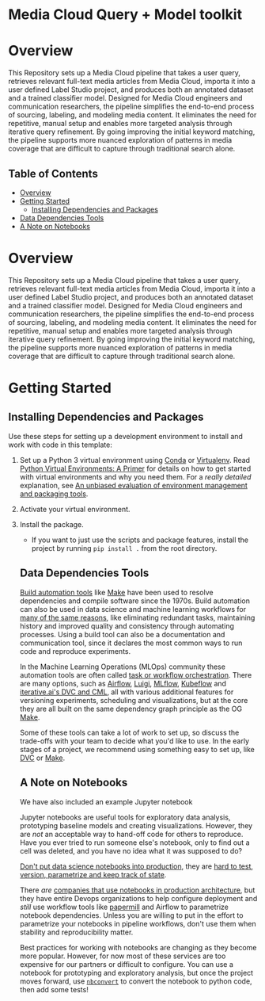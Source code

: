 # Media Cloud Query + Model toolkit

<!-- This repository presents some opinionated guidelines for creating a data science and machine learning project in Python, using the simple example of scripts for counting words in text documents. By following these guidelines you can make it easy for your code to be tested and understood by others (or yourself months from now), so they can reproduce your experiments.

These are just guidelines, not strict rules, so feel free to alter them to meet your needs. Just keep in mind the goal is that others can understand and run your code, even if you aren't around to ask questions to!

This template draws a lot of inspiration from [Cookiecutter Data Science](https://drivendata.github.io/cookiecutter-data-science/). Please read their awesome explanations! -->
# Overview
This Repository sets up a Media Cloud pipeline that takes a user query, retrieves relevant full-text media articles from Media Cloud, importa it into a user defined Label Studio project, and produces both an annotated dataset and a trained classifier model. Designed for Media Cloud engineers and communication researchers, the pipeline simplifies the end-to-end process of sourcing, labeling, and modeling media content. It eliminates the need for repetitive, manual setup and enables more targeted analysis through iterative query refinement. By going improving the initial keyword matching, the pipeline supports more nuanced exploration of patterns in media coverage that are difficult to capture through traditional search alone.
## Table of Contents

- [Overview](#overview)
- [Getting Started](#getting-started)
  - [Installing Dependencies and Packages](#installing-dependencies-and-packages)
- [Data Dependencies Tools](#data-dependencies-tools)
- [A Note on Notebooks](#a-note-on-notebooks)

# Overview
This Repository sets up a Media Cloud pipeline that takes a user query, retrieves relevant full-text media articles from Media Cloud, importa it into a user defined Label Studio project, and produces both an annotated dataset and a trained classifier model. Designed for Media Cloud engineers and communication researchers, the pipeline simplifies the end-to-end process of sourcing, labeling, and modeling media content. It eliminates the need for repetitive, manual setup and enables more targeted analysis through iterative query refinement. By going improving the initial keyword matching, the pipeline supports more nuanced exploration of patterns in media coverage that are difficult to capture through traditional search alone.

# Getting Started
## Installing Dependencies and Packages
Use these steps for setting up a development environment to install and work with code in this template:
1) Set up a Python 3 virtual environment using [Conda](https://docs.conda.io/projects/conda/en/latest/user-guide/install/index.html#) or [Virtualenv](https://virtualenv.pypa.io/en/latest/index.html). Read [Python Virtual Environments: A Primer](https://realpython.com/python-virtual-environments-a-primer/#the-virtualenv-project) for details on how to get started with virtual environments and why you need them. For a _really detailed_ explanation, see [An unbiased evaluation of environment management and packaging tools](https://alpopkes.com/posts/python/packaging_tools/). 
2) Activate your virtual environment.

3) Install the package.
	- If you want to just use the scripts and package features, install the project by running `pip install .` from the root directory.
	<!-- - If you will be changing the code and running tests, you can install it by running `pip install -e .[test,dev]`. The `-e/--editable` flag means local changes to the project code will always be available with the package is imported. You wouldn't use this in production, but it's useful for development.
  - Note for zsh users: use `pip install -e .'[test,dev]'` -->

### Environment Variables

To use the document retriever script, you must set the `MC_API_KEY` environment variable. The script uses the `python-dotenv` library, so you can create a `.env` file in the project's root directory:

```
MC_API_KEY="YOUR_MEDIA_CLOUD_API_KEY_HERE"
```

The script will automatically load this variable.


For example, if you use Conda, you would run the following to create an environment named `template` with python version 3.10, then activate it and install the package in developer mode:
```
$ conda create -n template python=3.10 -y
Collecting package metadata (current_repodata.json): done
Solving environment: done

## Package Plan ##

  environment location: /home/virginia/miniconda3/envs/template

  added / updated specs:
    - python=3.10



The following NEW packages will be INSTALLED:

    package                    |            build
    ---------------------------|-----------------
...

$ conda activate `template`
$ pip install -e .[test,dev]
Obtaining file:///home/virginia/workspace/PythonProjectTemplate
  Installing build dependencies ... done
  Getting requirements to build wheel ... done
  Installing backend dependencies ... done
    Preparing wheel metadata ... done
Collecting numpy
...
```

## Specifying Requirements
In order for users to install your package and all the libraries it depends on by running `pip install`, you need to provide a `pyproject.toml` file. This has two important sections:
- `project`: List project metadata and version information and all library requirements/dependencies, including for testing or development environments. This is the main file you will work with and add requirements to. Some dependencies 
- `build-system`: Define the build tool that is used to package and distribute your code. For this project, we use [SetupTools](https://setuptools.pypa.io/en/latest/userguide/quickstart.html).

If you'd like to learn more about python packaging, refer to [the Python Packaging User Guide](https://packaging.python.org/en/latest/) or [PEP 517](https://peps.python.org/pep-0517/#build-requirements).

### Requirements via conda environment files
[Anaconda](https://www.anaconda.com/download/) and its bare bones counterpart, [Miniconda](https://docs.anaconda.com/free/miniconda/index.html), are especially useful if your project depends on libraries that are difficult to install in the standard pythonic way, such as [GPU libraries](https://docs.anaconda.com/free/working-with-conda/packages/gpu-packages/). If this is the case, you should also share a [Conda environment file](https://docs.conda.io/projects/conda/en/latest/user-guide/tasks/manage-environments.html#creating-an-environment-file-manually) with your code. The conda virtual environment will need to be created and activated before any `pip install` steps. Installations with conda dependencies are usually a little more complicated, so make sure you include step-by-step instructions in documentation. 

### Containerized applications
In cases when its important that your software work exactly the same on every operating system or you want to abstract away difficult installation steps for end user, you can consider creating a [Docker container](https://www.docker.com/resources/what-container/). This is often appropriate deploying services in the cloud or providing an application for a tech-savvy person to use on their own. However, it's not necessary for most of our projects. 


## Directory Structure
So what does each file in this repository do?
```
.
├── src
    ├── mc_classifier_pipeline     # The python package root - Any code you'd like to be able to import lives here
        ├── __init__.py     # Indicates that this directory is a python package, you can put special import instructions here
        └── utils.py    # A module that handles logging and other internals
├── CHANGELOG.md    # Versioning information
├── dag_workflow.png    # An image that is linked to in this README
├── data    # Data files which may or may not be tracked in Git, but we reserve a folder for them so that users can all have the same relative paths
├── docs     # Sphinx auto-documentation uses this folder to run its scripts and store documentation
    ├── _build     # Contains the Sphinx doctree and html documentation source code
        ├── doctrees     # A folder with doctree construction information
        └── html   # A folder that contains the html code for all automatically created documentation
    ├── _static     # A folder that can contain static code
    ├── _templates    # A folder that can contain Sphinx templates
    ├── conf.py    # A function that configures Sphinx according to user specifications  
    ├── index.rst    # A directory that users can input new functions into for auto-documentation
    ├── make.bat    # A function that runs auto-documentation
    └── Makefile    # A function that creates html documentation based on functions in the index.rst file
├── dvc.lock    # Data Version Control uses this file to compare experiment versions. It's tracked in Git, but don't edit it manually.
├── dvc.yaml    # Create the Data Version Control pipeline stages here
├── notebooks
├── pyproject.toml    # Project metadata, dependencies and build tools are declared for proper installation and packaging.
├── README.md     # You're reading it now!
└── tests
├── .dvc    # The configuration file for Data Version Control
├── .github
    └── workflows/python_package.yml    # Github Workflow file, configures running tests on Github every time a pull request to the main branch is made
├── .gitignore   # Lists files that should not be included in version control, created from Github's template .gitignore for Python.
└── .dvcignore    # Lists files that Data Version Control should skip when checking for changes in stage dependencies.
```


# Communication Tools and Code
When you work with others, it's not just about the code!

The README, CHANGELOG and docstrings are just as important.

- _README.md_ : Summarize the project's purpose and give installation instructions.
- _CHANGELOG.md_ : Tell the user what has changed between versions and why, see [Keep A CHANGELOG](https://keepachangelog.com/en/1.0.0/)
- docstrings: Appear directly in your code and give an overview of each function or object. They can be printed using `help(object)` from the python interpreter or used to automatically generate API documentation with a tool like [Sphinx](https://www.sphinx-doc.org/en/master/index.html). There are many different docstring formats. Your team can choose any they like, just be consistent. This template uses [reStructuredText style](https://peps.python.org/pep-0287/).
- Sphinx  : Create html documentation for your functions based on the docstrings you write in the code. Use [Sphinx](https://www.sphinx-doc.org/en/master/index.html) to streamline the documentation process.

Read [Real Python's Documenting Python Code: A Complete Guide](https://realpython.com/documenting-python-code/) for more ideas about effectively documenting code. The `.md` files are written using [Markdown](https://www.markdownguide.org/), a handy formatting language that is automatically rendered in Github.

# Tests
Although it's [impossible to generally prove that your code is bug-free](https://en.wikipedia.org/wiki/Undecidable_problem), automated testing is a valuable tool. It provides:
- Proof that your code works as intended in most common examples and important edge cases
- Instant feedback on whether changes to the code broke its functionality
- Examples of how to use the code, a type of documentation

This repository has tests configured using [pytest](https://pytest.org/) and the Github action defined in `.github/workflows/python_package.yml` will run tests every time you make a pull request to the main branch of the repository. [Unittest](https://docs.python.org/3/library/unittest.html#module-unittest) and [nose2](https://docs.nose2.io/en/latest/) are other common test frameworks for python.

You can run tests locally using `pytest` or `python -m pytest` from the command line from the root of the repository or configure them to be [run with a debugger in your IDE](https://code.visualstudio.com/docs/python/testing). For example:
```
$ pytest
======================== test session starts ========================
platform linux -- Python 3.10.4, pytest-7.1.2, pluggy-1.0.0
rootdir: /home/virginia/workspace/PythonProjectTemplate
collected 2 items

tests/test_sample_module.py .
```

Read the following articles for tips on writing your own tests:
- [Getting Started With Testing in Python](https://realpython.com/python-testing/)
- [13 Tips for Writing Useful Unit Tests](https://betterprogramming.pub/13-tips-for-writing-useful-unit-tests-ca20706b5368)
- [Why Good Developers Write Bad Unit Tests](https://mtlynch.io/good-developers-bad-tests)

# Reproducible Experiments
In practice, data science often relies on pipelining many operations together to prepare data, extract features, then train and evaluate models or produce analysis. Whether someone can reproduce your experiments depends on how clearly you lay out the pipeline and parameters that you use for each 'node' in the pipeline, including stating where to find the input data and how it should be formatted.

In practice, you should write scripts that are flexible enough to change the parameters you'd like to experiment with and define the pipeline using a directed acyclic graph (DAG), where the outputs from earlier steps become the dependencies for later ones. It's good practice to draw out the DAG for your experiment first, noting inputs, outputs and parameters, before you code scripts for the pipeline, like this:

![DAG diagram](./dag_workflow.png)

<!-- ## Reusable Scripts
Our 'experiment' here is simply counting the occurrence of words from a set of documents, in the form of text files, then writing the counts of each word to a CSV file. This operation is made available to users via the `mc_classifier_pipeline.corpus_counter_script` and by using the [`argparse` command-line parsing library](https://docs.python.org/3/library/argparse.html#module-argparse), we clearly describe the expected input parameters and options, which can be displayed using the `--help` flag. There are [other command-line parsers](https://realpython.com/comparing-python-command-line-parsing-libraries-argparse-docopt-click/) you can use, but `argparse` comes with python, so you don't need to add an extra requirement.


Since we have made the package installable and defined it as the `corpus-counter` script in `project.toml`, users can run it using `corpus-counter`, `python -m mc_classifier_pipeline.corpus_counter_script` or `python src/mc_classifier_pipeline/corpus_counter_script.py`, but all work the same way:
```
$ corpus-counter --help 
usage: corpus-counter [-h] [--case-insensitive] csv documents [documents ...]

A script to generate counts of tokens in a corpus

positional arguments:
  csv                   Path to the output CSV storing token counts. Required.
  documents             Paths to at least one raw text document that make up the corpus. Required.

options:
  -h, --help            show this help message and exit
  --case-insensitive, -c
                        Default is to have case sensitive tokenization. Use this flag to make the token counting
                        case insensitive. Optional.
$ python src/mc_classifier_pipeline/corpus_counter_script.py --help
usage: corpus_counter_script.py [-h] [--case-insensitive]
...
$ python -m mc_classifier_pipeline.corpus_counter_script --help
usage: corpus_counter_script.py [-h] [--case-insensitive]
                                csv documents [documents ...]

A script to generate counts of tokens in a corpus
...
```

Using the help message, we can understand how to run the script to count all the words in the text files in `data/gutenberg` in a case-insensitive way, saving word counts to a new csv file, `data/gutenberg_counts.csv`:
```
$ corpus-counter data/gutenberg_counts.csv data/gutenberg/*.txt --case-insensitive
INFO : 2023-12-08 12:26:10,770 : mc_classifier_pipeline.corpus_counter_script : Command line arguments: Namespace(csv='data/gutenberg_counts.csv', documents=['data/gutenberg/austen-emma.txt', 'data/gutenberg/austen-persuasion.txt', 'data/gutenberg/austen-sense.txt', 'data/gutenberg/bible-kjv.txt', 'data/gutenberg/blake-poems.txt', 'data/gutenberg/bryant-stories.txt', 'data/gutenberg/burgess-busterbrown.txt', 'data/gutenberg/carroll-alice.txt', 'data/gutenberg/chesterton-ball.txt', 'data/gutenberg/chesterton-brown.txt', 'data/gutenberg/chesterton-thursday.txt'], case_insensitive=True)
DEBUG : 2023-12-08 12:26:10,771 : mc_classifier_pipeline.word_count : CorpusCounter instantiated, tokenization pattern: \s, case insensitive: True
INFO : 2023-12-08 12:26:10,771 : mc_classifier_pipeline.corpus_counter_script : Tokenizing document number 0: data/gutenberg/austen-emma.txt
DEBUG : 2023-12-08 12:26:10,771 : mc_classifier_pipeline.word_count : Tokenizing '[Emma by Jane Austen 1816]
...
```
 -->

## Data Dependencies Tools
[Build automation tools](https://en.wikipedia.org/wiki/Build_automation) like [Make](https://en.wikipedia.org/wiki/Make_(software)) have been used to resolve dependencies and compile software since the 1970s. Build automation can also be used in data science and machine learning workflows for [many of the same reasons](https://en.wikipedia.org/wiki/Build_automation#Advantages), like eliminating redundant tasks, maintaining history and improved quality and consistency through automating processes. Using a build tool can also be a documentation and communication tool, since it declares the most common ways to run code and reproduce experiments.

In the Machine Learning Operations (MLOps) community these automation tools are often called [task or workflow orchestration](https://www.datarevenue.com/en-blog/airflow-vs-luigi-vs-argo-vs-mlflow-vs-kubeflow). There are many options, such as [Airflow](https://airflow.apache.org/), [Luigi](https://github.com/spotify/luigi), [MLflow](https://mlflow.org/), [Kubeflow](https://www.kubeflow.org/) and [iterative.ai's DVC and CML](https://iterative.ai/), all with various additional features for versioning experiments, scheduling and visualizations, but at the core they are all built on the same dependency graph principle as the OG [Make](https://opensource.com/article/18/8/what-how-makefile).

Some of these tools can take a lot of work to set up, so discuss the trade-offs with your team to decide what you'd like to use. In the early stages of a project, we recommend using something easy to set up, like [DVC](https://dvc.org/) or [Make](https://opensource.com/article/18/8/what-how-makefile).

<!-- ### DVC Example
In this repository, we have set up a pipeline using [DVC](https://dvc.org/), which has the added benefit of versioning data and experiments. DVC is especially easy to set up for Python projects, because it can be installed via pip in the project requirements and integrates with git. See [DVC Get Started documentation](https://dvc.org/doc/start) for instructions on setting up DVC in your own repository.

The stages in our word count experiment pipeline are configured in `dvc.yaml`. As described in the previous section, this takes the `data/gutenberg` files as input and produces `data/gutenberg_counts.csv` as the final product. Since `data/gutenberg_counts.csv` should be generated whenever the data or scripts change, it is managed by DVC and ignored by git. You can re-run the pipeline steps by running `dvc repro`.
```
$ dvc repro
Running stage 'count-words':
> python mc_classifier_pipeline/corpus_counter_script.py data/gutenberg_counts.csv data/gutenberg/*.txt --case-insensitive
INFO : 2022-05-23 11:18:42,813 : __main__ : Command line arguments: Namespace(csv='data/gutenberg_counts.csv', documents=['data/gutenberg/austen-emma.txt', 'data/gutenberg/austen-persuasion.txt', 'data/gutenberg/austen-sense.txt', 'data/gutenberg/bible-kjv.txt', 'data/gutenberg/blake-poems.txt', 'data/gutenberg/bryant-stories.txt', 'data/gutenberg/burgess-busterbrown.txt', 'data/gutenberg/carroll-alice.txt', 'data/gutenberg/chesterton-ball.txt', 'data/gutenberg/chesterton-brown.txt', 'data/gutenberg/chesterton-thursday.txt'], case_insensitive=True)
...
$ dvc repro
Stage 'count-words' didn't change, skipping
Data and pipelines are up to date.
```


You can see the stages in the DAG by running `dvc dag`, in our case it's just a single step called `count-words`:
```
$ dvc dag
+-------------+
| count-words |
+-------------+
```
 -->
## A Note on Notebooks
We have also included an example Jupyter notebook

Jupyter notebooks are useful tools for exploratory data analysis, prototyping baseline models and creating visualizations. However, they are _not_ an acceptable way to hand-off code for others to reproduce. Have you ever tried to run someone else's notebook, only to find out a cell was deleted, and you have no idea what it was supposed to do?

[Don't put data science notebooks into production](https://martinfowler.com/articles/productize-data-sci-notebooks.html), they are [hard to test, version, parametrize and keep track of state](https://www.reddit.com/r/datascience/comments/ezh50g/jupyter_notebooks_in_productionno_just_no/).

There _are_ [companies that use notebooks in production architecture](https://blog.goodaudience.com/inside-netflixs-notebook-driven-architecture-aedded32145e), but they have entire Devops organizations to help configure deployment and _still_ use workflow tools like [papermill](https://papermill.readthedocs.io/en/latest/) and Airflow to parametrize notebook dependencies. Unless you are willing to put in the effort to parametrize your notebooks in pipeline workflows, don't use them when stability and reproducibility matter.

Best practices for working with notebooks are changing as they become more popular. However, for now most of these services are too expensive for our partners or difficult to configure. You can use a notebook for prototyping and exploratory analysis, but once the project moves forward, use [`nbconvert`](https://linuxhint.com/convert-jupyter-notebook-python/) to convert the notebook to python code, then add some tests!